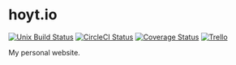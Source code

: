 hoyt.io
=======

[![Unix Build Status](https://img.shields.io/travis/hoytnix/hoyt.io/master.svg)](https://travis-ci.org/hoytnix/hoyt.io) [![CircleCI Status](https://circleci.com/gh/hoytnix/hoyt.io.svg?style=shield&circle-token=:circle-token)](https://travis-ci.org/hoytnix/hoyt.io) [![Coverage Status](https://img.shields.io/coveralls/hoytnix/hoyt.io/master.svg)](https://coveralls.io/r/hoytnix/hoyt.io) [![Trello](https://img.shields.io/badge/Trello-Hoyt.IO-blue.svg)](https://trello.com/b/LmWXMnZp)

My personal website.
